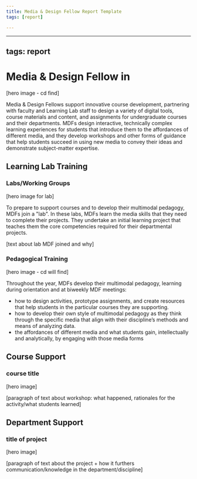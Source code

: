 ```yaml
---
title: Media & Design Fellow Report Template
tags: [report]

---
```


---
tags: report
---

# Media & Design Fellow in

[hero image - cd find]

Media & Design Fellows support innovative course development, partnering with faculty and Learning Lab staff to design a variety of digital tools, course materials and content, and assignments for undergraduate courses and their departments. MDFs design interactive, technically complex learning experiences for students that introduce them to the affordances of different media, and they develop workshops and other forms of guidance that help students succeed in using new media to convey their ideas and demonstrate subject-matter expertise. 

## Learning Lab Training

### Labs/Working Groups

[hero image for lab]

To prepare to support courses and to develop their multimodal pedagogy, MDFs join a "lab". In these labs, MDFs learn the media skills that they need to complete their projects. They undertake an initial learning project that teaches them the core competencies required for their departmental projects.

[text about lab MDF joined and why]


### Pedagogical Training
[hero image - cd will find]

Throughout the year, MDFs develop their multimodal pedagogy, learning during orientation and at biweekly MDF meetings:
* how to design activities, prototype assignments, and create resources that help students in the particular courses they are supporting. 
* how to develop their own style of multimodal pedagogy as they think through the specific media that align with their discipline’s methods and means of analyzing data. 
* the affordances of different media and what students gain, intellectually and analytically, by engaging with those media forms


## Course Support

### course title

[hero image]

[paragraph of text about workshop: what happened, rationales for the activity/what students learned]

## Department Support

### title of project

[hero image]

[paragraph of text about the project + how it furthers communication/knowledge in the department/discipline]
